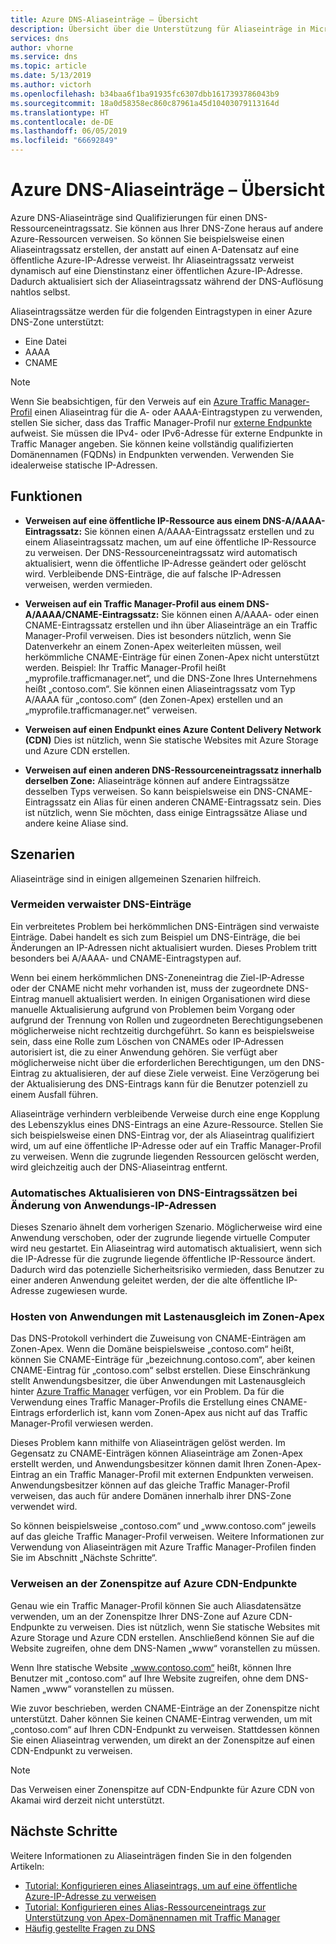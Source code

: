 ```yaml
---
title: Azure DNS-Aliaseinträge – Übersicht
description: Übersicht über die Unterstützung für Aliaseinträge in Microsoft Azure DNS.
services: dns
author: vhorne
ms.service: dns
ms.topic: article
ms.date: 5/13/2019
ms.author: victorh
ms.openlocfilehash: b34baa6f1ba91935fc6307dbb1617393786043b9
ms.sourcegitcommit: 18a0d58358ec860c87961a45d10403079113164d
ms.translationtype: HT
ms.contentlocale: de-DE
ms.lasthandoff: 06/05/2019
ms.locfileid: "66692849"
---
```

# <a name="azure-dns-alias-records-overview"></a>Azure DNS-Aliaseinträge – Übersicht

Azure DNS-Aliaseinträge sind Qualifizierungen für einen DNS-Ressourceneintragssatz. Sie können aus Ihrer DNS-Zone heraus auf andere Azure-Ressourcen verweisen. So können Sie beispielsweise einen Aliaseintragssatz erstellen, der anstatt auf einen A-Datensatz auf eine öffentliche Azure-IP-Adresse verweist. Ihr Aliaseintragssatz verweist dynamisch auf eine Dienstinstanz einer öffentlichen Azure-IP-Adresse. Dadurch aktualisiert sich der Aliaseintragssatz während der DNS-Auflösung nahtlos selbst.

Aliaseintragssätze werden für die folgenden Eintragstypen in einer Azure DNS-Zone unterstützt: 

- Eine Datei
- AAAA
- CNAME

> [!NOTE]
> Wenn Sie beabsichtigen, für den Verweis auf ein [Azure Traffic Manager-Profil](../traffic-manager/quickstart-create-traffic-manager-profile.md) einen Aliaseintrag für die A- oder AAAA-Eintragstypen zu verwenden, stellen Sie sicher, dass das Traffic Manager-Profil nur [externe Endpunkte](../traffic-manager/traffic-manager-endpoint-types.md#external-endpoints) aufweist. Sie müssen die IPv4- oder IPv6-Adresse für externe Endpunkte in Traffic Manager angeben. Sie können keine vollständig qualifizierten Domänennamen (FQDNs) in Endpunkten verwenden. Verwenden Sie idealerweise statische IP-Adressen.

## <a name="capabilities"></a>Funktionen

- **Verweisen auf eine öffentliche IP-Ressource aus einem DNS-A/AAAA-Eintragssatz:** Sie können einen A/AAAA-Eintragssatz erstellen und zu einem Aliaseintragssatz machen, um auf eine öffentliche IP-Ressource zu verweisen. Der DNS-Ressourceneintragssatz wird automatisch aktualisiert, wenn die öffentliche IP-Adresse geändert oder gelöscht wird. Verbleibende DNS-Einträge, die auf falsche IP-Adressen verweisen, werden vermieden.

- **Verweisen auf ein Traffic Manager-Profil aus einem DNS-A/AAAA/CNAME-Eintragssatz:** Sie können einen A/AAAA- oder einen CNAME-Eintragssatz erstellen und ihn über Aliaseinträge an ein Traffic Manager-Profil verweisen. Dies ist besonders nützlich, wenn Sie Datenverkehr an einem Zonen-Apex weiterleiten müssen, weil herkömmliche CNAME-Einträge für einen Zonen-Apex nicht unterstützt werden. Beispiel: Ihr Traffic Manager-Profil heißt „myprofile.trafficmanager.net“, und die DNS-Zone Ihres Unternehmens heißt „contoso.com“. Sie können einen Aliaseintragssatz vom Typ A/AAAA für „contoso.com“ (den Zonen-Apex) erstellen und an „myprofile.trafficmanager.net“ verweisen.
- **Verweisen auf einen Endpunkt eines Azure Content Delivery Network (CDN)** Dies ist nützlich, wenn Sie statische Websites mit Azure Storage und Azure CDN erstellen.
- **Verweisen auf einen anderen DNS-Ressourceneintragssatz innerhalb derselben Zone:** Aliaseinträge können auf andere Eintragssätze desselben Typs verweisen. So kann beispielsweise ein DNS-CNAME-Eintragssatz ein Alias für einen anderen CNAME-Eintragssatz sein. Dies ist nützlich, wenn Sie möchten, dass einige Eintragssätze Aliase und andere keine Aliase sind.

## <a name="scenarios"></a>Szenarien

Aliaseinträge sind in einigen allgemeinen Szenarien hilfreich.

### <a name="prevent-dangling-dns-records"></a>Vermeiden verwaister DNS-Einträge

Ein verbreitetes Problem bei herkömmlichen DNS-Einträgen sind verwaiste Einträge. Dabei handelt es sich zum Beispiel um DNS-Einträge, die bei Änderungen an IP-Adressen nicht aktualisiert wurden. Dieses Problem tritt besonders bei A/AAAA- und CNAME-Eintragstypen auf.

Wenn bei einem herkömmlichen DNS-Zoneneintrag die Ziel-IP-Adresse oder der CNAME nicht mehr vorhanden ist, muss der zugeordnete DNS-Eintrag manuell aktualisiert werden. In einigen Organisationen wird diese manuelle Aktualisierung aufgrund von Problemen beim Vorgang oder aufgrund der Trennung von Rollen und zugeordneten Berechtigungsebenen möglicherweise nicht rechtzeitig durchgeführt. So kann es beispielsweise sein, dass eine Rolle zum Löschen von CNAMEs oder IP-Adressen autorisiert ist, die zu einer Anwendung gehören. Sie verfügt aber möglicherweise nicht über die erforderlichen Berechtigungen, um den DNS-Eintrag zu aktualisieren, der auf diese Ziele verweist. Eine Verzögerung bei der Aktualisierung des DNS-Eintrags kann für die Benutzer potenziell zu einem Ausfall führen.

Aliaseinträge verhindern verbleibende Verweise durch eine enge Kopplung des Lebenszyklus eines DNS-Eintrags an eine Azure-Ressource. Stellen Sie sich beispielsweise einen DNS-Eintrag vor, der als Aliaseintrag qualifiziert wird, um auf eine öffentliche IP-Adresse oder auf ein Traffic Manager-Profil zu verweisen. Wenn die zugrunde liegenden Ressourcen gelöscht werden, wird gleichzeitig auch der DNS-Aliaseintrag entfernt.

### <a name="update-dns-record-set-automatically-when-application-ip-addresses-change"></a>Automatisches Aktualisieren von DNS-Eintragssätzen bei Änderung von Anwendungs-IP-Adressen

Dieses Szenario ähnelt dem vorherigen Szenario. Möglicherweise wird eine Anwendung verschoben, oder der zugrunde liegende virtuelle Computer wird neu gestartet. Ein Aliaseintrag wird automatisch aktualisiert, wenn sich die IP-Adresse für die zugrunde liegende öffentliche IP-Ressource ändert. Dadurch wird das potenzielle Sicherheitsrisiko vermieden, dass Benutzer zu einer anderen Anwendung geleitet werden, der die alte öffentliche IP-Adresse zugewiesen wurde.

### <a name="host-load-balanced-applications-at-the-zone-apex"></a>Hosten von Anwendungen mit Lastenausgleich im Zonen-Apex

Das DNS-Protokoll verhindert die Zuweisung von CNAME-Einträgen am Zonen-Apex. Wenn die Domäne beispielsweise „contoso.com“ heißt, können Sie CNAME-Einträge für „bezeichnung.contoso.com“, aber keinen CNAME-Eintrag für „contoso.com“ selbst erstellen.
Diese Einschränkung stellt Anwendungsbesitzer, die über Anwendungen mit Lastenausgleich hinter [Azure Traffic Manager](../traffic-manager/traffic-manager-overview.md) verfügen, vor ein Problem. Da für die Verwendung eines Traffic Manager-Profils die Erstellung eines CNAME-Eintrags erforderlich ist, kann vom Zonen-Apex aus nicht auf das Traffic Manager-Profil verwiesen werden.

Dieses Problem kann mithilfe von Aliaseinträgen gelöst werden. Im Gegensatz zu CNAME-Einträgen können Aliaseinträge am Zonen-Apex erstellt werden, und Anwendungsbesitzer können damit Ihren Zonen-Apex-Eintrag an ein Traffic Manager-Profil mit externen Endpunkten verweisen. Anwendungsbesitzer können auf das gleiche Traffic Manager-Profil verweisen, das auch für andere Domänen innerhalb ihrer DNS-Zone verwendet wird.

So können beispielsweise „contoso.com“ und „www\.contoso.com“ jeweils auf das gleiche Traffic Manager-Profil verweisen. Weitere Informationen zur Verwendung von Aliaseinträgen mit Azure Traffic Manager-Profilen finden Sie im Abschnitt „Nächste Schritte“.

### <a name="point-zone-apex-to-azure-cdn-endpoints"></a>Verweisen an der Zonenspitze auf Azure CDN-Endpunkte

Genau wie ein Traffic Manager-Profil können Sie auch Aliasdatensätze verwenden, um an der Zonenspitze Ihrer DNS-Zone auf Azure CDN-Endpunkte zu verweisen. Dies ist nützlich, wenn Sie statische Websites mit Azure Storage und Azure CDN erstellen. Anschließend können Sie auf die Website zugreifen, ohne dem DNS-Namen „www“ voranstellen zu müssen.

Wenn Ihre statische Website „www.contoso.com“ heißt, können Ihre Benutzer mit „contoso.com“ auf Ihre Website zugreifen, ohne dem DNS-Namen „www“ voranstellen zu müssen.

Wie zuvor beschrieben, werden CNAME-Einträge an der Zonenspitze nicht unterstützt. Daher können Sie keinen CNAME-Eintrag verwenden, um mit „contoso.com“ auf Ihren CDN-Endpunkt zu verweisen. Stattdessen können Sie einen Aliaseintrag verwenden, um direkt an der Zonenspitze auf einen CDN-Endpunkt zu verweisen.

> [!NOTE]
> Das Verweisen einer Zonenspitze auf CDN-Endpunkte für Azure CDN von Akamai wird derzeit nicht unterstützt.

## <a name="next-steps"></a>Nächste Schritte

Weitere Informationen zu Aliaseinträgen finden Sie in den folgenden Artikeln:

- [Tutorial: Konfigurieren eines Aliaseintrags, um auf eine öffentliche Azure-IP-Adresse zu verweisen](tutorial-alias-pip.md)
- [Tutorial: Konfigurieren eines Alias-Ressourceneintrags zur Unterstützung von Apex-Domänennamen mit Traffic Manager](tutorial-alias-tm.md)
- [Häufig gestellte Fragen zu DNS](https://docs.microsoft.com/azure/dns/dns-faq#alias-records)

